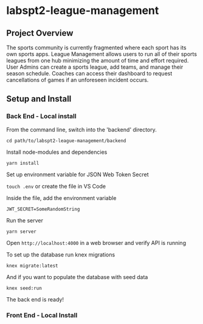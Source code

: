 # labspt2-league-management

## Project Overview

The sports community is currently fragmented where each sport has its own sports apps.  League Management allows users to run all of their sports leagues from one hub minimizing the amount of time and effort required.  User Admins can create a sports league, add teams, and manage their season schedule. Coaches can access their dashboard to request cancellations of games if an unforeseen incident occurs.

## Setup and Install

### Back End - Local install

From the command line, switch into the 'backend' directory.

`cd path/to/labspt2-league-management/backend`

Install node-modules and dependencies

`yarn install`

Set up environment variable for JSON Web Token Secret

`touch .env` or create the file in VS Code

Inside the file, add the environment variable

`JWT_SECRET=SomeRandomString`

Run the server

`yarn server`

Open `http://localhost:4000` in a web browser and verify API is running

To set up the database run knex migrations

`knex migrate:latest`

And if you want to populate the database with seed data

`knex seed:run`

The back end is ready!

### Front End - Local Install